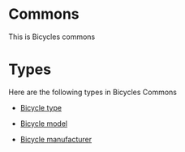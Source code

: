 # Commons #
This is Bicycles commons

# Types #
Here are the following types in Bicycles Commons

  * [Bicycle type](bicycles__bicycle_type.md)

  * [Bicycle model](bicycles__bicycle_model.md)

  * [Bicycle manufacturer](bicycles__bicycle_manufacturer.md)